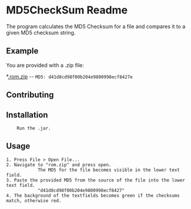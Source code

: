 MD5CheckSum Readme
==================

The program calculates the MD5 Checksum for a file and compares
it to a given MD5 checksum string.

Example
-------

You are provided with a .zip file:

*[.rom.zip]() -- `MD5: d41d8cd98f00b204e9800998ecf8427e`


Contributing
------------


Installation
-----------

		Run the .jar.

Usage
-----

    1. Press File > Open File...
    2. Navigate to "rom.zip" and press open.
    			The MD5 for the file becomes visible in the lower text field.
    3. Paste the provided MD5 from the source of the file into the lower text field.
    			"d41d8cd98f00b204e9800998ecf8427"
    4. The background of the textfields becomes green if the checksums match, otherwise red.